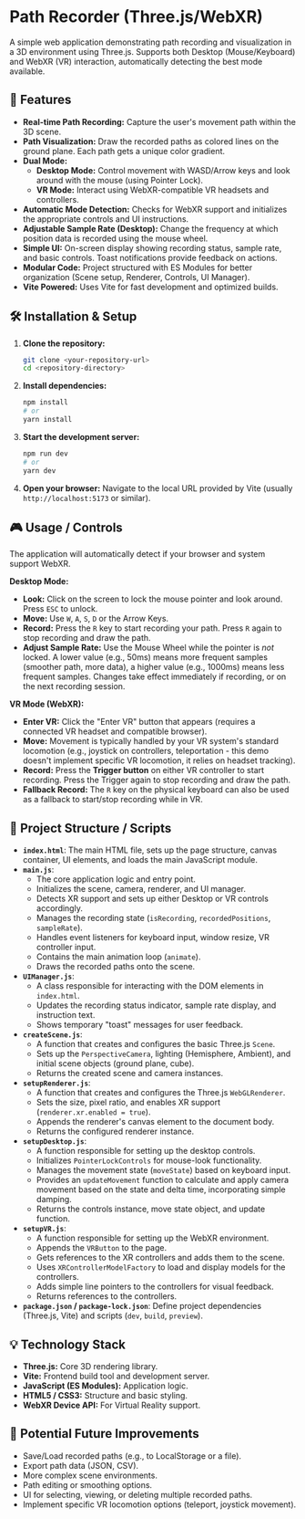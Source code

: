 # Path Recorder (Three.js/WebXR)

A simple web application demonstrating path recording and visualization in a 3D environment using Three.js. Supports both Desktop (Mouse/Keyboard) and WebXR (VR) interaction, automatically detecting the best mode available.

## 🚀 Features

*   **Real-time Path Recording:** Capture the user's movement path within the 3D scene.
*   **Path Visualization:** Draw the recorded paths as colored lines on the ground plane. Each path gets a unique color gradient.
*   **Dual Mode:**
    *   **Desktop Mode:** Control movement with WASD/Arrow keys and look around with the mouse (using Pointer Lock).
    *   **VR Mode:** Interact using WebXR-compatible VR headsets and controllers.
*   **Automatic Mode Detection:** Checks for WebXR support and initializes the appropriate controls and UI instructions.
*   **Adjustable Sample Rate (Desktop):** Change the frequency at which position data is recorded using the mouse wheel.
*   **Simple UI:** On-screen display showing recording status, sample rate, and basic controls. Toast notifications provide feedback on actions.
*   **Modular Code:** Project structured with ES Modules for better organization (Scene setup, Renderer, Controls, UI Manager).
*   **Vite Powered:** Uses Vite for fast development and optimized builds.

## 🛠️ Installation & Setup

1.  **Clone the repository:**
    ```bash
    git clone <your-repository-url>
    cd <repository-directory>
    ```
2.  **Install dependencies:**
    ```bash
    npm install
    # or
    yarn install
    ```
3.  **Start the development server:**
    ```bash
    npm run dev
    # or
    yarn dev
    ```
4.  **Open your browser:** Navigate to the local URL provided by Vite (usually `http://localhost:5173` or similar).

## 🎮 Usage / Controls

The application will automatically detect if your browser and system support WebXR.

**Desktop Mode:**

*   **Look:** Click on the screen to lock the mouse pointer and look around. Press `ESC` to unlock.
*   **Move:** Use `W`, `A`, `S`, `D` or the Arrow Keys.
*   **Record:** Press the `R` key to start recording your path. Press `R` again to stop recording and draw the path.
*   **Adjust Sample Rate:** Use the Mouse Wheel while the pointer is *not* locked. A lower value (e.g., 50ms) means more frequent samples (smoother path, more data), a higher value (e.g., 1000ms) means less frequent samples. Changes take effect immediately if recording, or on the next recording session.

**VR Mode (WebXR):**

*   **Enter VR:** Click the "Enter VR" button that appears (requires a connected VR headset and compatible browser).
*   **Move:** Movement is typically handled by your VR system's standard locomotion (e.g., joystick on controllers, teleportation - this demo doesn't implement specific VR locomotion, it relies on headset tracking).
*   **Record:** Press the **Trigger button** on either VR controller to start recording. Press the Trigger again to stop recording and draw the path.
*   **Fallback Record:** The `R` key on the physical keyboard can also be used as a fallback to start/stop recording while in VR.

## 📁 Project Structure / Scripts

*   **`index.html`**: The main HTML file, sets up the page structure, canvas container, UI elements, and loads the main JavaScript module.
*   **`main.js`**:
    *   The core application logic and entry point.
    *   Initializes the scene, camera, renderer, and UI manager.
    *   Detects XR support and sets up either Desktop or VR controls accordingly.
    *   Manages the recording state (`isRecording`, `recordedPositions`, `sampleRate`).
    *   Handles event listeners for keyboard input, window resize, VR controller input.
    *   Contains the main animation loop (`animate`).
    *   Draws the recorded paths onto the scene.
*   **`UIManager.js`**:
    *   A class responsible for interacting with the DOM elements in `index.html`.
    *   Updates the recording status indicator, sample rate display, and instruction text.
    *   Shows temporary "toast" messages for user feedback.
*   **`createScene.js`**:
    *   A function that creates and configures the basic Three.js `Scene`.
    *   Sets up the `PerspectiveCamera`, lighting (Hemisphere, Ambient), and initial scene objects (ground plane, cube).
    *   Returns the created scene and camera instances.
*   **`setupRenderer.js`**:
    *   A function that creates and configures the Three.js `WebGLRenderer`.
    *   Sets the size, pixel ratio, and enables XR support (`renderer.xr.enabled = true`).
    *   Appends the renderer's canvas element to the document body.
    *   Returns the configured renderer instance.
*   **`setupDesktop.js`**:
    *   A function responsible for setting up the desktop controls.
    *   Initializes `PointerLockControls` for mouse-look functionality.
    *   Manages the movement state (`moveState`) based on keyboard input.
    *   Provides an `updateMovement` function to calculate and apply camera movement based on the state and delta time, incorporating simple damping.
    *   Returns the controls instance, move state object, and update function.
*   **`setupVR.js`**:
    *   A function responsible for setting up the WebXR environment.
    *   Appends the `VRButton` to the page.
    *   Gets references to the XR controllers and adds them to the scene.
    *   Uses `XRControllerModelFactory` to load and display models for the controllers.
    *   Adds simple line pointers to the controllers for visual feedback.
    *   Returns references to the controllers.
*   **`package.json` / `package-lock.json`**: Define project dependencies (Three.js, Vite) and scripts (`dev`, `build`, `preview`).


## 💡 Technology Stack

*   **Three.js:** Core 3D rendering library.
*   **Vite:** Frontend build tool and development server.
*   **JavaScript (ES Modules):** Application logic.
*   **HTML5 / CSS3:** Structure and basic styling.
*   **WebXR Device API:** For Virtual Reality support.

## 🔮 Potential Future Improvements

*   Save/Load recorded paths (e.g., to LocalStorage or a file).
*   Export path data (JSON, CSV).
*   More complex scene environments.
*   Path editing or smoothing options.
*   UI for selecting, viewing, or deleting multiple recorded paths.
*   Implement specific VR locomotion options (teleport, joystick movement).
